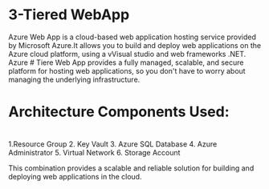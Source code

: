 # 3-Tiered WebApp
Azure Web App is a cloud-based web application hosting service provided by Microsoft Azure.It allows you to build and deploy web applications on the Azure cloud platform, using a vVisual studio and web frameworks  .NET. Azure # Tiere Web App provides a fully managed, scalable, and secure platform for hosting web applications, so you don't have to worry about managing the underlying infrastructure.

# Architecture Components Used:
#
1.Resource Group
2. Key Vault
3. Azure SQL Database
4. Azure Administrator
5. Virtual Network
6. Storage Account

This combination provides a scalable and reliable solution for building and deploying web applications in the cloud.
